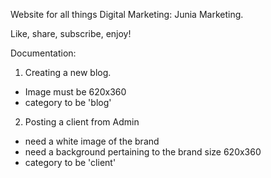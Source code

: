Website for all things Digital Marketing: Junia Marketing.

Like, share, subscribe, enjoy!

Documentation:

1. Creating a new blog. 
- Image must be 620x360
- category to be 'blog'

2. Posting a client from Admin
- need a white image of the brand
- need a background pertaining to the brand size 620x360
- category to be 'client'

